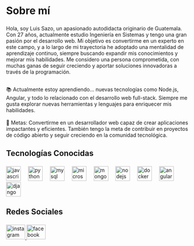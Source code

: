 <h1 align="left">Sobre mí</h1>

###

<p align="left">Hola, soy Luis Sazo, un apasionado autodidacta originario de Guatemala. Con 27 años, actualmente estudio Ingeniería en Sistemas y tengo una gran pasión por el desarrollo web. Mi objetivo es convertirme en un experto en este campo, y a lo largo de mi trayectoria he adoptado una mentalidad de aprendizaje continuo, siempre buscando expandir mis conocimientos y mejorar mis habilidades. Me considero una persona comprometida, con muchas ganas de seguir creciendo y aportar soluciones innovadoras a través de la programación.</p>

###

<h2 align="left"></h2>

###

<p align="left">📚 Actualmente estoy aprendiendo... nuevas tecnologías como Node.js, Angular, y todo lo relacionado con el desarrollo web full-stack. Siempre me gusta explorar nuevas herramientas y lenguajes para enriquecer mis habilidades.<br><br>🎯 Metas: Convertirme en un desarrollador web capaz de crear aplicaciones impactantes y eficientes. También tengo la meta de contribuir en proyectos de código abierto y seguir creciendo en la comunidad tecnológica.</p>

###

<h2 align="left">Tecnologías Conocidas</h2>

###

<div align="left">
  <img src="https://cdn.jsdelivr.net/gh/devicons/devicon/icons/javascript/javascript-original.svg" height="40" alt="javascript logo"  />
  <img width="12" />
  <img src="https://cdn.jsdelivr.net/gh/devicons/devicon/icons/python/python-original.svg" height="40" alt="python logo"  />
  <img width="12" />
  <img src="https://cdn.jsdelivr.net/gh/devicons/devicon/icons/mysql/mysql-original.svg" height="40" alt="mysql logo"  />
  <img width="12" />
  <img src="https://cdn.jsdelivr.net/gh/devicons/devicon/icons/microsoftsqlserver/microsoftsqlserver-plain.svg" height="40" alt="microsoftsqlserver logo"  />
  <img width="12" />
  <img src="https://cdn.jsdelivr.net/gh/devicons/devicon/icons/mongodb/mongodb-original.svg" height="40" alt="mongodb logo"  />
  <img width="12" />
  <img src="https://cdn.jsdelivr.net/gh/devicons/devicon/icons/nodejs/nodejs-original.svg" height="40" alt="nodejs logo"  />
  <img width="12" />
  <img src="https://cdn.jsdelivr.net/gh/devicons/devicon/icons/docker/docker-original.svg" height="40" alt="docker logo"  />
  <img width="12" />
  <img src="https://cdn.jsdelivr.net/gh/devicons/devicon/icons/angularjs/angularjs-original.svg" height="40" alt="angularjs logo"  />
  <img width="12" />
  <img src="https://cdn.jsdelivr.net/gh/devicons/devicon/icons/django/django-plain.svg" height="40" alt="django logo"  />
</div>


###

<h2 align="left">Redes Sociales</h2>

###

<div align="left">
  <a href="https://www.instagram.com/enriqueszrosales?igsh=YnBnMG9nY3MxMnRj">
  <img src="https://raw.githubusercontent.com/maurodesouza/profile-readme-generator/master/src/assets/icons/social/instagram/default.svg" width="52" height="40" alt="instagram logo"  />
  </a>
  <a href="https://www.facebook.com/share/1Ut1UzgJBw/">
  <img src="https://raw.githubusercontent.com/maurodesouza/profile-readme-generator/master/src/assets/icons/social/facebook/default.svg" width="52" height="40" alt="facebook logo"  />
  </a>
</div>

###
